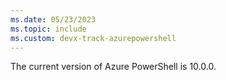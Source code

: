 ```yaml
---
ms.date: 05/23/2023
ms.topic: include
ms.custom: devx-track-azurepowershell
---
```


The current version of Azure PowerShell is 10.0.0.
